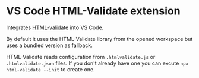 # VS Code HTML-Validate extension

Integrates [HTML-validate](https://html-validate.org/) into VS Code.

By default it uses the HTML-Validate library from the opened workspace but uses a bundled version as fallback.

HTML-Validate reads configuration from `.htmlvalidate.js` or `.htmlvalidate.json` files.
If you don't already have one you can excute `npx html-validate --init` to create one.
